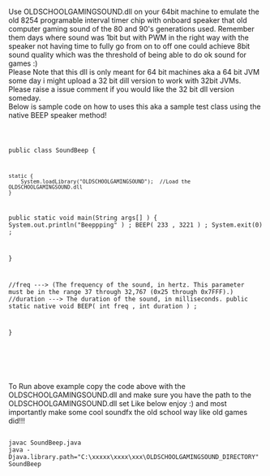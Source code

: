 
<br>
Use OLDSCHOOLGAMINGSOUND.dll on your 64bit machine to emulate the old  8254 programable interval timer chip with onboard speaker that old computer gaming sound of
the 80 and 90's generations used. Remember them days where sound was 1bit but with PWM in the right way with the speaker not having time to fully go from on to off
one could achieve 8bit sound quality which was the threshold of being able to do ok sound for games :)
<br>
<bold> Please Note that this dll is only meant for 64 bit machines aka a 64 bit JVM some day i might upload a 32 bit dill version to work with 32bit JVMs. Please raise a issue comment if you would like the 32 bit dll version someday.</bold>
<br>
Below is sample code on how to uses this aka a sample test class using the native BEEP speaker method!
<pre>
<code>

public class SoundBeep {

	
    static {
        System.loadLibrary("OLDSCHOOLGAMINGSOUND");  //Load the OLDSCHOOLGAMINGSOUND.dll
    }

public static void main(String args[] )
{
System.out.println("Beeppping" ) ;
BEEP( 233 , 3221 ) ;
System.exit(0) ;

}

  //freq     ---> (The frequency of the sound, in hertz. This parameter must be in the range 37 through 32,767 (0x25 through 0x7FFF).)
  //duration ---> The duration of the sound, in milliseconds.
  public static native void BEEP( int freq , int duration ) ;
	
}

</code>
</pre>


<br>
<br>
To Run above example copy the code above with the OLDSCHOOLGAMINGSOUND.dll and make sure you have the path to the OLDSCHOOLGAMINGSOUND.dll set 
Like below enjoy :) and most importantly make some cool soundfx the old school way like old games did!!!
<pre>
<code>
javac SoundBeep.java
java -Djava.library.path="C:\xxxxx\xxxx\xxx\OLDSCHOOLGAMINGSOUND_DIRECTORY" SoundBeep

</pre>
</code>
